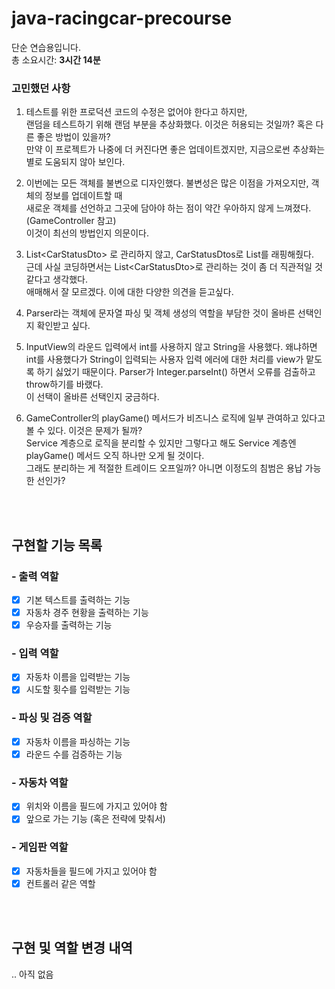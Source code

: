 # java-racingcar-precourse
단순 연습용입니다.  
총 소요시간: **3시간 14분**  

### 고민했던 사항
1) 테스트를 위한 프로덕션 코드의 수정은 없어야 한다고 하지만,  
랜덤을 테스트하기 위해 랜덤 부분을 추상화했다. 이것은 허용되는 것일까? 혹은 다른 좋은 방법이 있을까?  
만약 이 프로젝트가 나중에 더 커진다면 좋은 업데이트겠지만, 지금으로썬 추상화는 별로 도움되지 않아 보인다.  
  

2) 이번에는 모든 객체를 불변으로 디자인했다. 불변성은 많은 이점을 가져오지만, 객체의 정보를 업데이트할 때  
새로운 객체를 선언하고 그곳에 담아야 하는 점이 약간 우아하지 않게 느껴졌다. (GameController 참고)  
이것이 최선의 방법인지 의문이다.
  

3) List\<CarStatusDto\> 로 관리하지 않고, CarStatusDtos로 List를 래핑해줬다.  
근데 사실 코딩하면서는 List\<CarStatusDto\>로 관리하는 것이 좀 더 직관적일 것 같다고 생각했다.  
애매해서 잘 모르겠다. 이에 대한 다양한 의견을 듣고싶다.
  

4) Parser라는 객체에 문자열 파싱 및 객체 생성의 역할을 부담한 것이 올바른 선택인지 확인받고 싶다.
  

5) InputView의 라운드 입력에서 int를 사용하지 않고 String을 사용했다. 왜냐하면 int를 사용했다가 String이 입력되는
사용자 입력 에러에 대한 처리를 view가 맡도록 하기 싫었기 때문이다. Parser가 Integer.parseInt() 하면서 오류를 검출하고 throw하기를 바랬다.  
이 선택이 올바른 선택인지 궁금하다.  
  

6) GameController의 playGame() 메서드가 비즈니스 로직에 일부 관여하고 있다고 볼 수 있다. 이것은 문제가 될까?  
Service 계층으로 로직을 분리할 수 있지만 그렇다고 해도 Service 계층엔 playGame() 메서드 오직 하나만 오게 될 것이다.  
그래도 분리하는 게 적절한 트레이드 오프일까? 아니면 이정도의 침범은 용납 가능한 선인가?

<br> <br>

## 구현할 기능 목록
### - 출력 역할
- [x] 기본 텍스트를 출력하는 기능
- [x] 자동차 경주 현황을 출력하는 기능
- [x] 우승자를 출력하는 기능

### - 입력 역할
- [x] 자동차 이름을 입력받는 기능
- [x] 시도할 횟수를 입력받는 기능

### - 파싱 및 검증 역할
- [x] 자동차 이름을 파싱하는 기능
- [x] 라운드 수를 검증하는 기능

### - 자동차 역할
- [x] 위치와 이름을 필드에 가지고 있어야 함
- [x] 앞으로 가는 기능 (혹은 전략에 맞춰서)

### - 게임판 역할
- [x] 자동차들을 필드에 가지고 있어야 함
- [x] 컨트롤러 같은 역할

<br><br>
## 구현 및 역할 변경 내역
.. 아직 없음